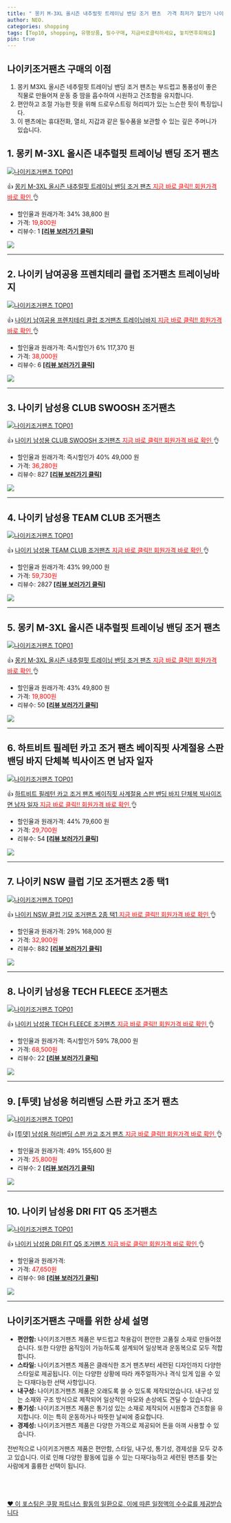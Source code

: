 ```yaml
---
title: " 몽키 M-3XL 올시즌 내추럴핏 트레이닝 밴딩 조거 팬츠  가격 최저가 할인가 나이키조거팬츠 최저가 추천 제품 비교"
author: NEO.
categories: shopping
tags: [Top10, shopping, 유행상품, 필수구매, 지금바로클릭하세요, 놓치면후회해요]
pin: true
---
```

## 나이키조거팬츠 구매의 이점
1. 몽키 M3XL 올시즌 네추럴핏 트레이닝 밴딩 조거 팬츠는 부드럽고 통풍성이 좋은 직물로 만들어져 운동 중 땀을 흡수하여 시원하고 건조함을 유지합니다.
2. 편안하고 조절 가능한 핏을 위해 드로우스트링 허리띠가 있는 느슨한 핏이 특징입니다.
3. 이 팬츠에는 휴대전화, 열쇠, 지갑과 같은 필수품을 보관할 수 있는 깊은 주머니가 있습니다.

   

## 1.  몽키 M-3XL 올시즌 내추럴핏 트레이닝 밴딩 조거 팬츠 

[![나이키조거팬츠 TOP01](https://thumbnail7.coupangcdn.com/thumbnails/remote/490x490ex/image/vendor_inventory/2cb8/df03851db67847079cf56852e67a0d34981559d70b0a330f22cd85b2b8ac.JPG)](https://link.coupang.com/re/AFFSDP?lptag=AF3617701&subid=GithubCoopas&pageKey=7494768699&traceid=V0-153&itemId=19606003020&vendorItemId=86763183874)


👍 [ 몽키 M-3XL 올시즌 내추럴핏 트레이닝 밴딩 조거 팬츠  <font color=red> 지금 바로 클릭!! 회원가격 바로 확인 </font> ](https://link.coupang.com/re/AFFSDP?lptag=AF3617701&subid=GithubCoopas&pageKey=7494768699&traceid=V0-153&itemId=19606003020&vendorItemId=86763183874) 👌 


- 할인율과 원래가격: 34%  38,800   원
- 가격: <span style='color:red'>19,800원</span>
- 리뷰수: 1  [**[리뷰 보러가기 클릭]**](https://link.coupang.com/re/AFFSDP?lptag=AF3617701&subid=GithubCoopas&pageKey=7494768699&traceid=V0-153&itemId=19606003020&vendorItemId=86763183874)

[![](/discount_price.png)](https://link.coupang.com/re/AFFSDP?lptag=AF3617701&subid=GithubCoopas&pageKey=7494768699&traceid=V0-153&itemId=19606003020&vendorItemId=86763183874)

---


   

## 2.  나이키 남여공용 프렌치테리 클럽 조거팬츠 트레이닝바지 

[![나이키조거팬츠 TOP01](https://thumbnail8.coupangcdn.com/thumbnails/remote/490x490ex/image/vendor_inventory/a98a/bcae13a8d413be0efb9072a5d26789a2b0639b649b0e732edaa380711cf2.jpg)](https://link.coupang.com/re/AFFSDP?lptag=AF3617701&subid=GithubCoopas&pageKey=7322332950&traceid=V0-153&itemId=18783040521&vendorItemId=86535308555)


👍 [ 나이키 남여공용 프렌치테리 클럽 조거팬츠 트레이닝바지  <font color=red> 지금 바로 클릭!! 회원가격 바로 확인 </font> ](https://link.coupang.com/re/AFFSDP?lptag=AF3617701&subid=GithubCoopas&pageKey=7322332950&traceid=V0-153&itemId=18783040521&vendorItemId=86535308555) 👌 


- 할인율과 원래가격: 즉시할인가 6%  117,370   원
- 가격: <span style='color:red'>38,000원</span>
- 리뷰수: 6  [**[리뷰 보러가기 클릭]**](https://link.coupang.com/re/AFFSDP?lptag=AF3617701&subid=GithubCoopas&pageKey=7322332950&traceid=V0-153&itemId=18783040521&vendorItemId=86535308555)

[![](/discount_price.png)](https://link.coupang.com/re/AFFSDP?lptag=AF3617701&subid=GithubCoopas&pageKey=7322332950&traceid=V0-153&itemId=18783040521&vendorItemId=86535308555)

---


   

## 3.  나이키 남성용 CLUB SWOOSH 조거팬츠 

[![나이키조거팬츠 TOP01](https://thumbnail6.coupangcdn.com/thumbnails/remote/490x490ex/image/retail/images/2024/01/24/14/0/30eb2aa4-0b7b-4dec-9b9b-c5cc0f9a8894.jpg)](https://link.coupang.com/re/AFFSDP?lptag=AF3617701&subid=GithubCoopas&pageKey=7854113086&traceid=V0-153&itemId=21415636102&vendorItemId=88471913366)


👍 [ 나이키 남성용 CLUB SWOOSH 조거팬츠  <font color=red> 지금 바로 클릭!! 회원가격 바로 확인 </font> ](https://link.coupang.com/re/AFFSDP?lptag=AF3617701&subid=GithubCoopas&pageKey=7854113086&traceid=V0-153&itemId=21415636102&vendorItemId=88471913366) 👌 


- 할인율과 원래가격: 즉시할인가 40%  49,000   원
- 가격: <span style='color:red'>36,280원</span>
- 리뷰수: 827  [**[리뷰 보러가기 클릭]**](https://link.coupang.com/re/AFFSDP?lptag=AF3617701&subid=GithubCoopas&pageKey=7854113086&traceid=V0-153&itemId=21415636102&vendorItemId=88471913366)

[![](/discount_price.png)](https://link.coupang.com/re/AFFSDP?lptag=AF3617701&subid=GithubCoopas&pageKey=7854113086&traceid=V0-153&itemId=21415636102&vendorItemId=88471913366)

---


   

## 4.  나이키 남성용 TEAM CLUB 조거팬츠 

[![나이키조거팬츠 TOP01](https://thumbnail9.coupangcdn.com/thumbnails/remote/490x490ex/image/rs_quotation_api/5fyarvmm/53c711ab28e44c5b8ca3b3974460a04c.jpg)](https://link.coupang.com/re/AFFSDP?lptag=AF3617701&subid=GithubCoopas&pageKey=7039394063&traceid=V0-153&itemId=21415636999&vendorItemId=88471913839)


👍 [ 나이키 남성용 TEAM CLUB 조거팬츠  <font color=red> 지금 바로 클릭!! 회원가격 바로 확인 </font> ](https://link.coupang.com/re/AFFSDP?lptag=AF3617701&subid=GithubCoopas&pageKey=7039394063&traceid=V0-153&itemId=21415636999&vendorItemId=88471913839) 👌 


- 할인율과 원래가격: 43%  99,000   원
- 가격: <span style='color:red'>59,730원</span>
- 리뷰수: 2827  [**[리뷰 보러가기 클릭]**](https://link.coupang.com/re/AFFSDP?lptag=AF3617701&subid=GithubCoopas&pageKey=7039394063&traceid=V0-153&itemId=21415636999&vendorItemId=88471913839)

[![](/discount_price.png)](https://link.coupang.com/re/AFFSDP?lptag=AF3617701&subid=GithubCoopas&pageKey=7039394063&traceid=V0-153&itemId=21415636999&vendorItemId=88471913839)

---


   

## 5.  몽키 M-3XL 올시즌 내추럴핏 트레이닝 밴딩 조거 팬츠 

[![나이키조거팬츠 TOP01](https://thumbnail6.coupangcdn.com/thumbnails/remote/490x490ex/image/vendor_inventory/a34a/a261783c52679e1d547fcc8107debe2d797756d496f6654cf0481fd4b134.JPG)](https://link.coupang.com/re/AFFSDP?lptag=AF3617701&subid=GithubCoopas&pageKey=7494768699&traceid=V0-153&itemId=19606003033&vendorItemId=86763183909)


👍 [ 몽키 M-3XL 올시즌 내추럴핏 트레이닝 밴딩 조거 팬츠  <font color=red> 지금 바로 클릭!! 회원가격 바로 확인 </font> ](https://link.coupang.com/re/AFFSDP?lptag=AF3617701&subid=GithubCoopas&pageKey=7494768699&traceid=V0-153&itemId=19606003033&vendorItemId=86763183909) 👌 


- 할인율과 원래가격: 43%  49,800   원
- 가격: <span style='color:red'>19,800원</span>
- 리뷰수: 50  [**[리뷰 보러가기 클릭]**](https://link.coupang.com/re/AFFSDP?lptag=AF3617701&subid=GithubCoopas&pageKey=7494768699&traceid=V0-153&itemId=19606003033&vendorItemId=86763183909)

[![](/discount_price.png)](https://link.coupang.com/re/AFFSDP?lptag=AF3617701&subid=GithubCoopas&pageKey=7494768699&traceid=V0-153&itemId=19606003033&vendorItemId=86763183909)

---


   

## 6.  하트비트 필레턴 카고 조거 팬츠 베이직핏 사계절용 스판 밴딩 바지 단체복 빅사이즈 면 남자 일자 

[![나이키조거팬츠 TOP01](https://thumbnail6.coupangcdn.com/thumbnails/remote/490x490ex/image/vendor_inventory/0e63/1169dcafd25f7cf5b51497cd5bb10a162c0610dbd2664d3f20e73bc81c5a.jpg)](https://link.coupang.com/re/AFFSDP?lptag=AF3617701&subid=GithubCoopas&pageKey=7012066939&traceid=V0-153&itemId=17235885287&vendorItemId=84602985508)


👍 [ 하트비트 필레턴 카고 조거 팬츠 베이직핏 사계절용 스판 밴딩 바지 단체복 빅사이즈 면 남자 일자  <font color=red> 지금 바로 클릭!! 회원가격 바로 확인 </font> ](https://link.coupang.com/re/AFFSDP?lptag=AF3617701&subid=GithubCoopas&pageKey=7012066939&traceid=V0-153&itemId=17235885287&vendorItemId=84602985508) 👌 


- 할인율과 원래가격: 44%  79,600   원
- 가격: <span style='color:red'>29,700원</span>
- 리뷰수: 54  [**[리뷰 보러가기 클릭]**](https://link.coupang.com/re/AFFSDP?lptag=AF3617701&subid=GithubCoopas&pageKey=7012066939&traceid=V0-153&itemId=17235885287&vendorItemId=84602985508)

[![](/discount_price.png)](https://link.coupang.com/re/AFFSDP?lptag=AF3617701&subid=GithubCoopas&pageKey=7012066939&traceid=V0-153&itemId=17235885287&vendorItemId=84602985508)

---


   

## 7.  나이키 NSW 클럽 기모 조거팬츠 2종 택1 

[![나이키조거팬츠 TOP01](https://thumbnail6.coupangcdn.com/thumbnails/remote/490x490ex/image/vendor_inventory/3c30/f078e823b65004d487a769a435ab86c00631d680273157519220e1044a51.jpg)](https://link.coupang.com/re/AFFSDP?lptag=AF3617701&subid=GithubCoopas&pageKey=7775160177&traceid=V0-153&itemId=21001339337&vendorItemId=88065272917)


👍 [ 나이키 NSW 클럽 기모 조거팬츠 2종 택1  <font color=red> 지금 바로 클릭!! 회원가격 바로 확인 </font> ](https://link.coupang.com/re/AFFSDP?lptag=AF3617701&subid=GithubCoopas&pageKey=7775160177&traceid=V0-153&itemId=21001339337&vendorItemId=88065272917) 👌 


- 할인율과 원래가격: 29%  168,000   원
- 가격: <span style='color:red'>32,900원</span>
- 리뷰수: 882  [**[리뷰 보러가기 클릭]**](https://link.coupang.com/re/AFFSDP?lptag=AF3617701&subid=GithubCoopas&pageKey=7775160177&traceid=V0-153&itemId=21001339337&vendorItemId=88065272917)

[![](/discount_price.png)](https://link.coupang.com/re/AFFSDP?lptag=AF3617701&subid=GithubCoopas&pageKey=7775160177&traceid=V0-153&itemId=21001339337&vendorItemId=88065272917)

---


   

## 8.  나이키 남성용 TECH FLEECE 조거팬츠 

[![나이키조거팬츠 TOP01](https://thumbnail7.coupangcdn.com/thumbnails/remote/490x490ex/image/retail/images/2024/01/24/15/8/4d206933-65e0-4df6-abcf-6a8cab9606fb.jpg)](https://link.coupang.com/re/AFFSDP?lptag=AF3617701&subid=GithubCoopas&pageKey=7854113309&traceid=V0-153&itemId=21415637144&vendorItemId=88471914043)


👍 [ 나이키 남성용 TECH FLEECE 조거팬츠  <font color=red> 지금 바로 클릭!! 회원가격 바로 확인 </font> ](https://link.coupang.com/re/AFFSDP?lptag=AF3617701&subid=GithubCoopas&pageKey=7854113309&traceid=V0-153&itemId=21415637144&vendorItemId=88471914043) 👌 


- 할인율과 원래가격: 즉시할인가 59%  78,000   원
- 가격: <span style='color:red'>68,500원</span>
- 리뷰수: 22  [**[리뷰 보러가기 클릭]**](https://link.coupang.com/re/AFFSDP?lptag=AF3617701&subid=GithubCoopas&pageKey=7854113309&traceid=V0-153&itemId=21415637144&vendorItemId=88471914043)

[![](/discount_price.png)](https://link.coupang.com/re/AFFSDP?lptag=AF3617701&subid=GithubCoopas&pageKey=7854113309&traceid=V0-153&itemId=21415637144&vendorItemId=88471914043)

---


   

## 9.  [투뎃] 남성용 허리밴딩 스판 카고 조거 팬츠 

[![나이키조거팬츠 TOP01](https://thumbnail8.coupangcdn.com/thumbnails/remote/490x490ex/image/vendor_inventory/b664/2203e090d6d461186fed1cd049e4eb2854c37233b2e8fffcc46be645c389.jpg)](https://link.coupang.com/re/AFFSDP?lptag=AF3617701&subid=GithubCoopas&pageKey=7610319867&traceid=V0-153&itemId=20153982929&vendorItemId=87239213851)


👍 [ [투뎃] 남성용 허리밴딩 스판 카고 조거 팬츠  <font color=red> 지금 바로 클릭!! 회원가격 바로 확인 </font> ](https://link.coupang.com/re/AFFSDP?lptag=AF3617701&subid=GithubCoopas&pageKey=7610319867&traceid=V0-153&itemId=20153982929&vendorItemId=87239213851) 👌 


- 할인율과 원래가격: 49%  155,600   원
- 가격: <span style='color:red'>25,800원</span>
- 리뷰수: 2  [**[리뷰 보러가기 클릭]**](https://link.coupang.com/re/AFFSDP?lptag=AF3617701&subid=GithubCoopas&pageKey=7610319867&traceid=V0-153&itemId=20153982929&vendorItemId=87239213851)

[![](/discount_price.png)](https://link.coupang.com/re/AFFSDP?lptag=AF3617701&subid=GithubCoopas&pageKey=7610319867&traceid=V0-153&itemId=20153982929&vendorItemId=87239213851)

---


   

## 10.  나이키 남성용 DRI FIT Q5 조거팬츠 

[![나이키조거팬츠 TOP01](https://thumbnail6.coupangcdn.com/thumbnails/remote/490x490ex/image/rs_quotation_api/qsi2z3kz/05e7583fe2a946088ac3ec20e2420ca2.jpg)](https://link.coupang.com/re/AFFSDP?lptag=AF3617701&subid=GithubCoopas&pageKey=7126443934&traceid=V0-153&itemId=17855371747&vendorItemId=88537858584)


👍 [ 나이키 남성용 DRI FIT Q5 조거팬츠  <font color=red> 지금 바로 클릭!! 회원가격 바로 확인 </font> ](https://link.coupang.com/re/AFFSDP?lptag=AF3617701&subid=GithubCoopas&pageKey=7126443934&traceid=V0-153&itemId=17855371747&vendorItemId=88537858584) 👌 


- 할인율과 원래가격: 
- 가격: <span style='color:red'>47,650원</span>
- 리뷰수: 98  [**[리뷰 보러가기 클릭]**](https://link.coupang.com/re/AFFSDP?lptag=AF3617701&subid=GithubCoopas&pageKey=7126443934&traceid=V0-153&itemId=17855371747&vendorItemId=88537858584)

[![](/discount_price.png)](https://link.coupang.com/re/AFFSDP?lptag=AF3617701&subid=GithubCoopas&pageKey=7126443934&traceid=V0-153&itemId=17855371747&vendorItemId=88537858584)

---
## 나이키조거팬츠 구매를 위한 상세 설명
* **편안함:** 나이키조거팬츠 제품은 부드럽고 착용감이 편안한 고품질 소재로 만들어졌습니다. 또한 다양한 움직임이 가능하도록 설계되어 일상복과 운동복으로 모두 적합합니다.
* **스타일:** 나이키조거팬츠 제품은 클래식한 조거 팬츠부터 세련된 디자인까지 다양한 스타일로 제공됩니다. 이는 다양한 상황에 따라 캐주얼하거나 격식 있게 입을 수 있는 다재다능한 선택 사항입니다.
* **내구성:** 나이키조거팬츠 제품은 오래도록 쓸 수 있도록 제작되었습니다. 내구성 있는 소재와 구조 방식으로 제작되어 일상적인 마모와 손상에도 견딜 수 있습니다.
* **통기성:** 나이키조거팬츠 제품은 통기성 있는 소재로 제작되어 시원함과 건조함을 유지합니다. 이는 특히 운동하거나 따뜻한 날씨에 중요합니다.
* **경제성:** 나이키조거팬츠 제품은 다양한 가격으로 제공되어 돈을 아껴 사용할 수 있습니다.

전반적으로 나이키조거팬츠 제품은 편안함, 스타일, 내구성, 통기성, 경제성을 모두 갖추고 있습니다. 이로 인해 다양한 활동에 입을 수 있는 다재다능하고 세련된 팬츠를 찾는 사람에게 훌륭한 선택이 됩니다.<br><br><br><br><br> [ ❤  이 포스팅은 쿠팡 파트너스 활동의 일환으로, 이에 따른 일정액의 수수료를 제공받습니다](https://link.coupang.com/a/bcEFyh)
